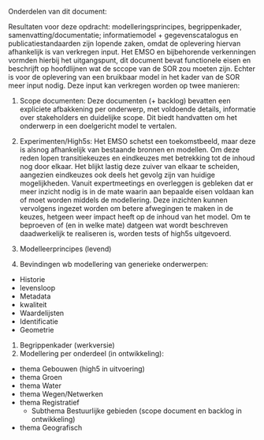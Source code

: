 Onderdelen van dit document:

Resultaten voor deze opdracht: modelleringsprincipes, begrippenkader, samenvatting/documentatie; informatiemodel + gegevenscatalogus en publicatiestandaarden zijn lopende zaken, omdat de oplevering hiervan afhankelijk is van verkregen input. Het EMSO en bijbehorende verkenningen vormden hierbij het uitgangspunt, dit document bevat functionele eisen en beschrijft op hoofdlijnen wat de sccope van de SOR zou moeten zijn. Echter is voor de oplevering van een bruikbaar model in het kader van de SOR meer input nodig. Deze input kan verkregen worden op twee manieren:
1. Scope documenten: Deze documenten (+ backlog) bevatten een expliciete afbakkening per onderwerp, met voldoende details, informatie over stakeholders en duidelijke scope. Dit biedt handvatten om het onderwerp in een doelgericht model te vertalen. 
2. Experimenten/High5s: Het EMSO schetst een toekomstbeeld, maar deze is alsnog afhankelijk van bestaande bronnen en modellen. Om deze reden lopen transitiekeuzes en eindkeuzes met betrekking tot de inhoud nog door elkaar. Het blijkt lastig deze zuiver van elkaar te scheiden, aangezien eindkeuzes ook deels het gevolg zijn van huidige mogelijkheden. Vanuit expertmeetings en overleggen is gebleken dat er meer inzicht nodig is in de mate waarin aan bepaalde eisen voldaan kan of moet worden middels de modellering. Deze inzichten kunnen vervolgens ingezet worden om betere afwegingen te maken in de keuzes, hetgeen weer impact heeft op de inhoud van het model. Om te beproeven of (en in welke mate) datgeen wat wordt beschreven daadwerkelijk te realiseren is, worden tests of high5s uitgevoerd.

1. Modelleerprincipes (levend)
1. Bevindingen wb modellering van generieke onderwerpen:
- Historie 
- levensloop
- Metadata
- kwaliteit
- Waardelijsten
- Identificatie
- Geometrie 

1. Begrippenkader (werkversie)
2. Modellering per onderdeel (in ontwikkeling):
- thema Gebouwen (high5 in uitvoering)
- thema Groen
- thema Water
- thema Wegen/Netwerken
- thema Registratief
  - Subthema Bestuurlijke gebieden (scope document en backlog in ontwikkeling)
- thema Geografisch
